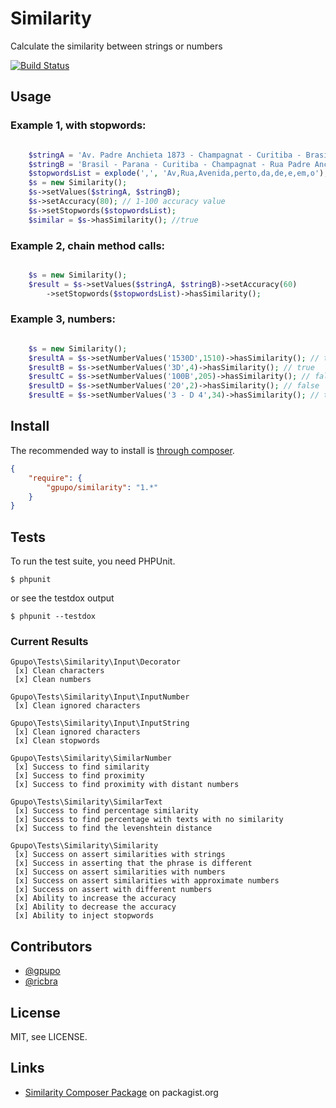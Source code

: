 # Similarity

Calculate the similarity between strings or numbers

[![Build Status](https://secure.travis-ci.org/gpupo/similarity.png?branch=dev)](http://travis-ci.org/gpupo/similarity)


## Usage

### Example 1, with stopwords:

```PHP

	$stringA = 'Av. Padre Anchieta 1873 - Champagnat - Curitiba - Brasil';
	$stringB = 'Brasil - Parana - Curitiba - Champagnat - Rua Padre Anchieta 1873 - Perto da Avenida';
	$stopwordsList = explode(',', 'Av,Rua,Avenida,perto,da,de,e,em,o'); 
	$s = new Similarity();
    $s->setValues($stringA, $stringB);
    $s->setAccuracy(80); // 1-100 accuracy value
    $s->setStopwords($stopwordsList);	
	$similar = $s->hasSimilarity(); //true
```

### Example 2, chain method calls:

```PHP

	$s = new Similarity();
    $result = $s->setValues($stringA, $stringB)->setAccuracy(60)
    	->setStopwords($stopwordsList)->hasSimilarity();    
```

### Example 3, numbers:

```PHP

	$s = new Similarity();
    $resultA = $s->setNumberValues('1530D',1510)->hasSimilarity(); // true
	$resultB = $s->setNumberValues('3D',4)->hasSimilarity(); // true
	$resultC = $s->setNumberValues('100B',205)->hasSimilarity(); // false
	$resultD = $s->setNumberValues('20',2)->hasSimilarity(); // false
	$resultE = $s->setNumberValues('3 - D 4',34)->hasSimilarity(); // true
```


## Install

The recommended way to install is [through composer](http://getcomposer.org).

```JSON
{
    "require": {
        "gpupo/similarity": "1.*"
    }
}
```

## Tests

To run the test suite, you need PHPUnit.

    $ phpunit
    
or see the testdox output

    $ phpunit --testdox    
    
	    
### Current Results
	    
	Gpupo\Tests\Similarity\Input\Decorator
	 [x] Clean characters
	 [x] Clean numbers
	
	Gpupo\Tests\Similarity\Input\InputNumber
	 [x] Clean ignored characters
	
	Gpupo\Tests\Similarity\Input\InputString
	 [x] Clean ignored characters
	 [x] Clean stopwords
	
	Gpupo\Tests\Similarity\SimilarNumber
	 [x] Success to find similarity
	 [x] Success to find proximity
	 [x] Success to find proximity with distant numbers
	
	Gpupo\Tests\Similarity\SimilarText
	 [x] Success to find percentage similarity
	 [x] Success to find percentage with texts with no similarity
	 [x] Success to find the levenshtein distance
	
	Gpupo\Tests\Similarity\Similarity
	 [x] Success on assert similarities with strings
	 [x] Success in asserting that the phrase is different
	 [x] Success on assert similarities with numbers
	 [x] Success on assert similarities with approximate numbers
	 [x] Success on assert with different numbers
	 [x] Ability to increase the accuracy
	 [x] Ability to decrease the accuracy
	 [x] Ability to inject stopwords    
	

## Contributors

* [@gpupo](https://github.com/gpupo)
* [@ricbra](https://github.com/ricbra)

## License

MIT, see LICENSE.




## Links


* [Similarity Composer Package](https://packagist.org/packages/gpupo/similarity) on packagist.org